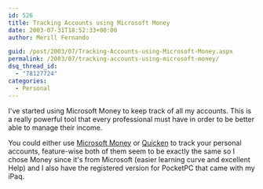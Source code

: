 ```yaml
---
id: 526
title: Tracking Accounts using Microsoft Money
date: 2003-07-31T18:52:33+00:00
author: Merill Fernando

guid: /post/2003/07/Tracking-Accounts-using-Microsoft-Money.aspx
permalink: /2003/07/tracking-accounts-using-microsoft-money/
dsq_thread_id:
  - "78127724"
categories:
  - Personal
---
```

<body xmlns="http://www.w3.org/1999/xhtml">
    <p>
        I've started using Microsoft Money to keep track of all my accounts. This is a really
        powerful tool that every professional must have in order to be better able to manage
        their income.
    </p>
    <p>
        You could either use <a href="http://www.microsoft.com/money">Microsoft Money</a> or <a href="http://www.quicken.com">Quicken</a> to
        track your personal accounts, feature-wise both of them seem to be exactly the same
        so I chose Money since it's from Microsoft (easier learning curve and excellent Help)
        and I also have the registered version for PocketPC that came with my iPaq.
    </p>
</body>